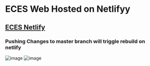 # ECES Web Hosted on Netlifyy

## [ECES Netlify](https://eces-nitw.netlify.app/)

### Pushing Changes to master branch will triggle rebuild on netlify 

![image](https://github.com/ECE-Society-NITW/ECES_Website_ReactJS/assets/116059615/5bf4fe81-f932-4130-9112-fb32c27b8035)
![image](https://github.com/ECE-Society-NITW/ECES_Website_ReactJS/assets/116059615/3ec0615b-3211-4a2d-a1cd-8b1b3633038e)
